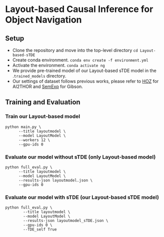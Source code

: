 # Layout-based Causal Inference for Object Navigation

## Setup
- Clone the repository and move into the top-level directory `cd Layout-based-sTDE`
- Create conda environment. `conda env create -f environment.yml`
- Activate the environment. `conda activate ng`
- We provide pre-trained model of our Layout-based sTDE model in the .`trained_models` directory.
- Our settings of dataset follows previous works, please refer to [HOZ](https://github.com/sx-zhang/HOZ.git) for AI2THOR and [SemExp](https://github.com/devendrachaplot/Object-Goal-Navigation.git) for Gibson.  
## Training and Evaluation
### Train our Layout-based model 
```shell
python main.py \
      --title layoutmodel \
      --model LayoutModel \
      --workers 12 \
      --gpu-ids 0
```
### Evaluate our model without sTDE (only Layout-based model) 
```shell
python full_eval.py \
      --title layoutmodel \
      --model LayoutModel \
      --results-json layoutmodel.json \
      --gpu-ids 0
```
### Evaluate our model with sTDE (our Layout-based sTDE model) 
```shell
python full_eval.py \
        --title layoutmodel \
        --model LayoutModel \
        --results-json layoutmodel_sTDE.json \
        --gpu-ids 0 \
        --TDE_self True
```
